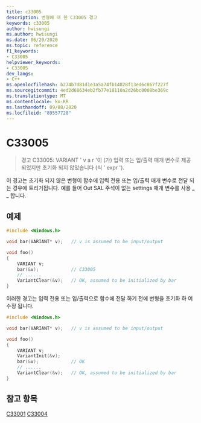 ```yaml
---
title: c33005
description: 변형에 대 한 C33005 경고
keywords: c33005
author: hwisungi
ms.author: hwisungi
ms.date: 06/20/2020
ms.topic: reference
f1_keywords:
- C33005
helpviewer_keywords:
- C33005
dev_langs:
- C++
ms.openlocfilehash: b274b7d81d1e3a5a74fb14828f13ed6c867f227f
ms.sourcegitcommit: 4ed2d68634eb2fb77e18110a2d26bc0008be369c
ms.translationtype: MT
ms.contentlocale: ko-KR
ms.lasthandoff: 09/08/2020
ms.locfileid: "89557728"
---
```

# <a name="c33005"></a>C33005

> 경고 C33005: VARIANT ' v a r '이 (가) 입력 또는 입/출력 매개 변수로 제공 되었지만 초기화 되지 않았습니다 (식 ' expr ').

이 경고는 초기화 되지 않은 변형이 함수에 입력 전용 또는 입/출력 매개 변수로 전달 되는 경우에 트리거됩니다. 예를 들어 Out SAL 주석이 없는 settings 매개 변수를 사용 \_ \_ 합니다.

## <a name="example"></a>예제

```cpp
#include <Windows.h>

void bar(VARIANT* v);   // v is assumed to be input/output

void foo()
{
    VARIANT v;
    bar(&v);            // C33005
    // ......
    VariantClear(&v);   // OK, assumed to be initialized by bar
}
```

이러한 경고는 입력 전용 또는 입/출력으로 함수에 전달 하기 전에 변형을 초기화 하 여 수정 됩니다.

```cpp
#include <Windows.h>

void bar(VARIANT* v);   // v is assumed to be input/output

void foo()
{
    VARIANT v;
    VariantInit(&v);
    bar(&v);            // OK
    // ......
    VariantClear(&v);   // OK, assumed to be initialized by bar
}
```
## <a name="see-also"></a>참고 항목

[C33001](/cpp/code-quality/c33001) 
 [C33004](/cpp/code-quality/c33004)
